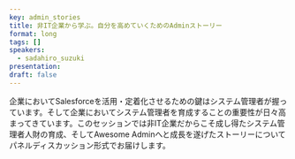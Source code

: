 ```yaml
---
key: admin_stories
title: 非IT企業から学ぶ。自分を高めていくためのAdminストーリー
format: long
tags: []
speakers:
  - sadahiro_suzuki
presentation: 
draft: false
---
```

企業においてSalesforceを活用・定着化させるための鍵はシステム管理者が握っています。そして企業においてシステム管理者を育成することの重要性が日々高まってきています。このセッションでは非IT企業だからこそ成し得たシステム管理者人財の育成、そしてAwesome Adminへと成長を遂げたストーリーについてパネルディスカッション形式でお届けします。